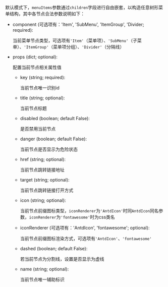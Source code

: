 默认模式下，`menuItems`参数通过`children`字段进行自由嵌套，以构造任意树形菜单结构，其中各节点合法参数说明如下：

- component (可选项有：'Item', 'SubMenu', 'ItemGroup', 'Divider; required):

  当前菜单节点类型，可选项有`'Item'`（菜单项）、`'SubMenu'`（子菜单）、`'ItemGroup'`（菜单项分组）、`'Divider'`（分隔线）

- props (dict; optional):

  配置当前节点相关属性值

  - key (string; required):

    当前节点唯一识别id

  - title (string; optional):

    当前节点标题

  - disabled (boolean; default False):

    是否禁用当前节点

  - danger (boolean; default False):

    当前节点是否显示为危险状态

  - href (string; optional):

    当前节点跳转链接地址

  - target (string; optional):

    当前节点跳转链接打开方式

  - icon (string; optional):

    当前节点前缀图标类型，`iconRenderer`为`'AntdIcon'`时同`AntdIcon`同名参数，`iconRenderer`为`'fontawesome'`时为css类名

  - iconRenderer (可选项有：'AntdIcon', 'fontawesome'; optional):

    当前节点前缀图标渲染方式，可选项有`'AntdIcon'`、`'fontawesome'`

  - dashed (boolean; default False):

    若当前节点为分割线，设置是否显示为虚线

  - name (string; optional):

    当前节点唯一辅助标识